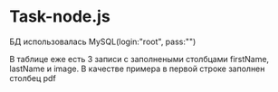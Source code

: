# Task-node.js
БД использовалась MySQL(login:"root", pass:"")

В таблице еже есть 3 записи с заполнеными столбцами firstName, lastName и image. В качестве примера в первой строке заполнен столбец pdf
